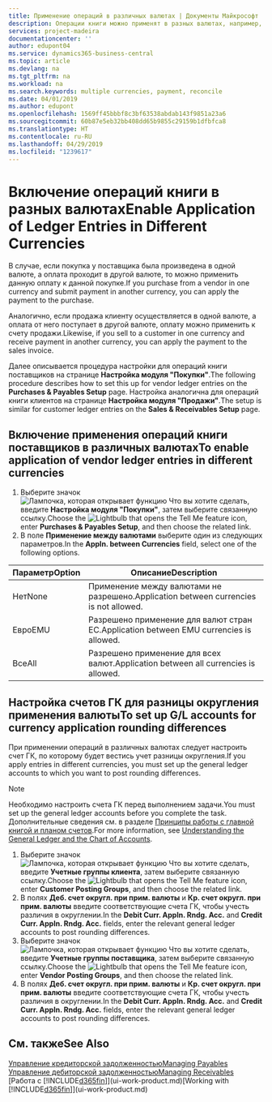 ```yaml
---
title: Применение операций в различных валютах | Документы Майкрософт
description: Операции книги можно применят в разных валютах, например, если вы продаете в одной валюте, а принимаете оплату в другой.
services: project-madeira
documentationcenter: ''
author: edupont04
ms.service: dynamics365-business-central
ms.topic: article
ms.devlang: na
ms.tgt_pltfrm: na
ms.workload: na
ms.search.keywords: multiple currencies, payment, reconcile
ms.date: 04/01/2019
ms.author: edupont
ms.openlocfilehash: 1569ff45bbbf8c3bf63538abdab143f9851a23a6
ms.sourcegitcommit: 60b87e5eb32bb408dd65b9855c29159b1dfbfca8
ms.translationtype: HT
ms.contentlocale: ru-RU
ms.lasthandoff: 04/29/2019
ms.locfileid: "1239617"
---
```

# <a name="enable-application-of-ledger-entries-in-different-currencies"></a><span data-ttu-id="0a1c6-103">Включение операций книги в разных валютах</span><span class="sxs-lookup"><span data-stu-id="0a1c6-103">Enable Application of Ledger Entries in Different Currencies</span></span>
<span data-ttu-id="0a1c6-104">В случае, если покупка у поставщика была произведена в одной валюте, а оплата проходит в другой валюте, то можно применить данную оплату к данной покупке.</span><span class="sxs-lookup"><span data-stu-id="0a1c6-104">If you purchase from a vendor in one currency and submit payment in another currency, you can apply the payment to the purchase.</span></span>

<span data-ttu-id="0a1c6-105">Аналогично, если продажа клиенту осуществляется в одной валюте, а оплата от него поступает в другой валюте, оплату можно применить к счету продажи.</span><span class="sxs-lookup"><span data-stu-id="0a1c6-105">Likewise, if you sell to a customer in one currency and receive payment in another currency, you can apply the payment to the sales invoice.</span></span>

<span data-ttu-id="0a1c6-106">Далее описывается процедура настройки для операций книги поставщиков на странице **Настройка модуля "Покупки"**.</span><span class="sxs-lookup"><span data-stu-id="0a1c6-106">The following procedure describes how to set this up for vendor ledger entries on the **Purchases & Payables Setup** page.</span></span> <span data-ttu-id="0a1c6-107">Настройка аналогична для операций книги клиентов на странице **Настройка модуля "Продажи"**.</span><span class="sxs-lookup"><span data-stu-id="0a1c6-107">The setup is similar for customer ledger entries on the **Sales & Receivables Setup** page.</span></span>

## <a name="to-enable-application-of-vendor-ledger-entries-in-different-currencies"></a><span data-ttu-id="0a1c6-108">Включение применения операций книги поставщиков в различных валютах</span><span class="sxs-lookup"><span data-stu-id="0a1c6-108">To enable application of vendor ledger entries in different currencies</span></span>
1. <span data-ttu-id="0a1c6-109">Выберите значок ![Лампочка, которая открывает функцию Что вы хотите сделать](media/ui-search/search_small.png "Что вы хотите сделать"), введите **Настройка модуля "Покупки"**, затем выберите связанную ссылку.</span><span class="sxs-lookup"><span data-stu-id="0a1c6-109">Choose the ![Lightbulb that opens the Tell Me feature](media/ui-search/search_small.png "Tell me what you want to do") icon, enter **Purchases & Payables Setup**, and then choose the related link.</span></span>
2. <span data-ttu-id="0a1c6-110">В поле **Применение между валютами** выберите один из следующих параметров.</span><span class="sxs-lookup"><span data-stu-id="0a1c6-110">In the **Appln. between Currencies** field, select one of the following options.</span></span>

| <span data-ttu-id="0a1c6-111">Параметр</span><span class="sxs-lookup"><span data-stu-id="0a1c6-111">Option</span></span> | <span data-ttu-id="0a1c6-112">Описание</span><span class="sxs-lookup"><span data-stu-id="0a1c6-112">Description</span></span> |
| --- | --- |
| <span data-ttu-id="0a1c6-113">Нет</span><span class="sxs-lookup"><span data-stu-id="0a1c6-113">None</span></span> |<span data-ttu-id="0a1c6-114">Применение между валютами не разрешено.</span><span class="sxs-lookup"><span data-stu-id="0a1c6-114">Application between currencies is not allowed.</span></span> |
| <span data-ttu-id="0a1c6-115">Евро</span><span class="sxs-lookup"><span data-stu-id="0a1c6-115">EMU</span></span> |<span data-ttu-id="0a1c6-116">Разрешено применение для валют стран ЕС.</span><span class="sxs-lookup"><span data-stu-id="0a1c6-116">Application between EMU currencies is allowed.</span></span> |
| <span data-ttu-id="0a1c6-117">Все</span><span class="sxs-lookup"><span data-stu-id="0a1c6-117">All</span></span> |<span data-ttu-id="0a1c6-118">Разрешено применение для всех валют.</span><span class="sxs-lookup"><span data-stu-id="0a1c6-118">Application between all currencies is allowed.</span></span> |

## <a name="to-set-up-gl-accounts-for-currency-application-rounding-differences"></a><span data-ttu-id="0a1c6-119">Настройка счетов ГК для разницы округления применения валюты</span><span class="sxs-lookup"><span data-stu-id="0a1c6-119">To set up G/L accounts for currency application rounding differences</span></span>  
<span data-ttu-id="0a1c6-120">При применении операций в различных валютах следует настроить счет ГК, по которому будет вестись учет разницы округления.</span><span class="sxs-lookup"><span data-stu-id="0a1c6-120">If you apply entries in different currencies, you must set up the general ledger accounts to which you want to post rounding differences.</span></span>  

> [!NOTE]  
>  <span data-ttu-id="0a1c6-121">Необходимо настроить счета ГК перед выполнением задачи.</span><span class="sxs-lookup"><span data-stu-id="0a1c6-121">You must set up the general ledger accounts before you complete the task.</span></span> <span data-ttu-id="0a1c6-122">Дополнительные сведения см. в разделе [Принципы работы с главной книгой и планом счетов](finance-general-ledger.md).</span><span class="sxs-lookup"><span data-stu-id="0a1c6-122">For more information, see [Understanding the General Ledger and the Chart of Accounts](finance-general-ledger.md).</span></span>

1. <span data-ttu-id="0a1c6-123">Выберите значок ![Лампочка, которая открывает функцию Что вы хотите сделать](media/ui-search/search_small.png "Что вы хотите сделать"), введите **Учетные группы клиента**, затем выберите связанную ссылку.</span><span class="sxs-lookup"><span data-stu-id="0a1c6-123">Choose the ![Lightbulb that opens the Tell Me feature](media/ui-search/search_small.png "Tell me what you want to do") icon, enter **Customer Posting Groups**, and then choose the related link.</span></span>  
2. <span data-ttu-id="0a1c6-124">В полях **Деб. счет округл. при прим. валюты** и **Кр. счет округл. при прим. валюты** введите соответствующие счета ГК, чтобы учесть различия в округлении.</span><span class="sxs-lookup"><span data-stu-id="0a1c6-124">In the **Debit Curr. Appln. Rndg. Acc.** and **Credit Curr. Appln. Rndg. Acc.** fields, enter the relevant general ledger accounts to post rounding differences.</span></span>  
3. <span data-ttu-id="0a1c6-125">Выберите значок ![Лампочка, которая открывает функцию Что вы хотите сделать](media/ui-search/search_small.png "Что вы хотите сделать"), введите **Учетные группы поставщика**, затем выберите связанную ссылку.</span><span class="sxs-lookup"><span data-stu-id="0a1c6-125">Choose the ![Lightbulb that opens the Tell Me feature](media/ui-search/search_small.png "Tell me what you want to do") icon, enter **Vendor Posting Groups**, and then choose the related link.</span></span>  
4. <span data-ttu-id="0a1c6-126">В полях **Деб. счет округл. при прим. валюты** и **Кр. счет округл. при прим. валюты** введите соответствующие счета ГК, чтобы учесть различия в округлении.</span><span class="sxs-lookup"><span data-stu-id="0a1c6-126">In the **Debit Curr. Appln. Rndg. Acc.** and **Credit Curr. Appln. Rndg. Acc.** fields, enter the relevant general ledger accounts to post rounding differences.</span></span>  

## <a name="see-also"></a><span data-ttu-id="0a1c6-127">См. также</span><span class="sxs-lookup"><span data-stu-id="0a1c6-127">See Also</span></span>
[<span data-ttu-id="0a1c6-128">Управление кредиторской задолженностью</span><span class="sxs-lookup"><span data-stu-id="0a1c6-128">Managing Payables</span></span>](payables-manage-payables.md)  
[<span data-ttu-id="0a1c6-129">Управление дебиторской задолженностью</span><span class="sxs-lookup"><span data-stu-id="0a1c6-129">Managing Receivables</span></span>](receivables-manage-receivables.md)  
<span data-ttu-id="0a1c6-130">[Работа с [!INCLUDE[d365fin](includes/d365fin_md.md)]](ui-work-product.md)</span><span class="sxs-lookup"><span data-stu-id="0a1c6-130">[Working with [!INCLUDE[d365fin](includes/d365fin_md.md)]](ui-work-product.md)</span></span>
